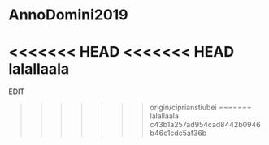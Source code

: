 # AnnoDomini2019
<<<<<<< HEAD
<<<<<<< HEAD
lalallaala
=======
	
EDIT
>>>>>>> origin/ciprianstiubei
=======
lalallaala
>>>>>>> c43b1a257ad954cad8442b0946b46c1cdc5af36b
